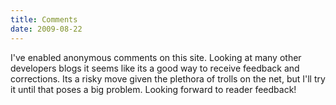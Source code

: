 ```yaml
---
title: Comments
date: 2009-08-22
---
```


I've enabled anonymous comments on this site. Looking at many other developers blogs it seems like its a good way to receive feedback and corrections. Its a risky move given the plethora of trolls on the net, but I'll try it until that poses a big problem. Looking forward to reader feedback!
